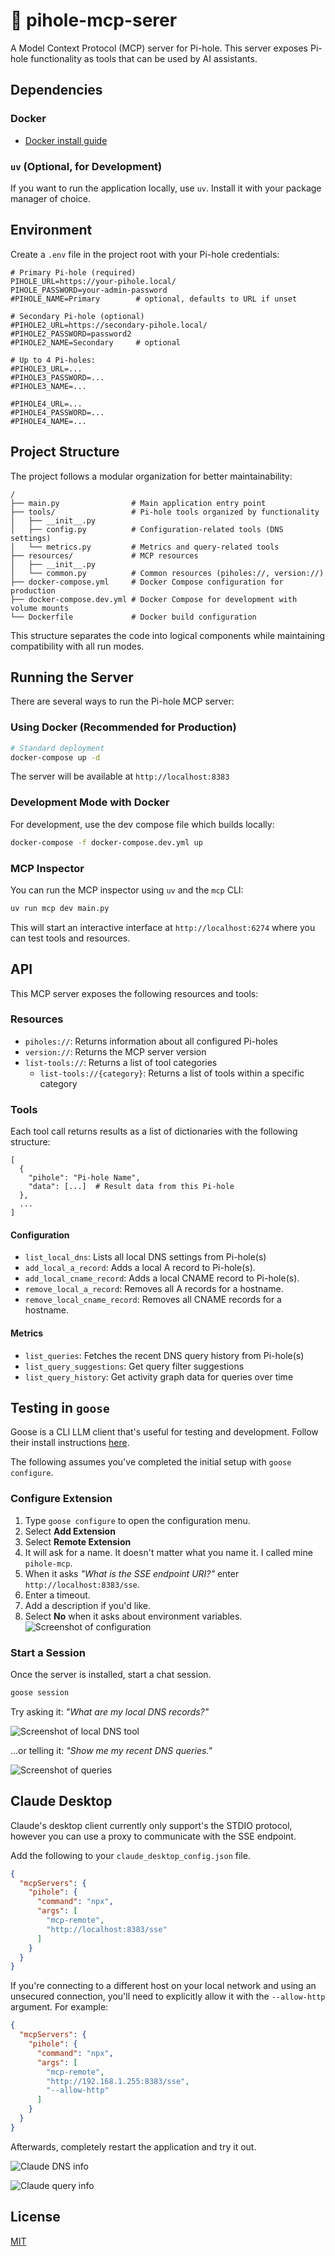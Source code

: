 # 🍓 pihole-mcp-serer

A Model Context Protocol (MCP) server for Pi-hole. This server exposes Pi-hole functionality as tools that can be used by AI assistants.

## Dependencies

### Docker

- [Docker install guide](https://docs.docker.com/engine/install/)

### `uv` (Optional, for Development)

If you want to run the application locally, use `uv`. Install it with your package manager of choice.

## Environment

Create a `.env` file in the project root with your Pi-hole credentials:

```
# Primary Pi-hole (required)
PIHOLE_URL=https://your-pihole.local/
PIHOLE_PASSWORD=your-admin-password
#PIHOLE_NAME=Primary        # optional, defaults to URL if unset

# Secondary Pi-hole (optional)
#PIHOLE2_URL=https://secondary-pihole.local/
#PIHOLE2_PASSWORD=password2
#PIHOLE2_NAME=Secondary     # optional

# Up to 4 Pi-holes:
#PIHOLE3_URL=...
#PIHOLE3_PASSWORD=...
#PIHOLE3_NAME=...

#PIHOLE4_URL=...
#PIHOLE4_PASSWORD=...
#PIHOLE4_NAME=...
```

## Project Structure

The project follows a modular organization for better maintainability:

```
/
├── main.py                # Main application entry point
├── tools/                 # Pi-hole tools organized by functionality
│   ├── __init__.py
│   ├── config.py          # Configuration-related tools (DNS settings)
│   └── metrics.py         # Metrics and query-related tools
├── resources/             # MCP resources
│   ├── __init__.py
│   └── common.py          # Common resources (piholes://, version://)
├── docker-compose.yml     # Docker Compose configuration for production
├── docker-compose.dev.yml # Docker Compose for development with volume mounts
└── Dockerfile             # Docker build configuration
```

This structure separates the code into logical components while maintaining compatibility with all run modes.

## Running the Server

There are several ways to run the Pi-hole MCP server:

### Using Docker (Recommended for Production)

```bash
# Standard deployment
docker-compose up -d
```

The server will be available at `http://localhost:8383`

### Development Mode with Docker

For development, use the dev compose file which builds locally:

```bash
docker-compose -f docker-compose.dev.yml up
```

### MCP Inspector

You can run the MCP inspector using `uv` and the `mcp` CLI:

```bash
uv run mcp dev main.py
```

This will start an interactive interface at `http://localhost:6274` where you can test tools and resources.

## API

This MCP server exposes the following resources and tools:

### Resources

- `piholes://`: Returns information about all configured Pi-holes
- `version://`: Returns the MCP server version
- `list-tools://`: Returns a list of tool categories
  - `list-tools://{category}`: Returns a list of tools within a specific category

### Tools

Each tool call returns results as a list of dictionaries with the following structure:
```
[
  {
    "pihole": "Pi-hole Name",
    "data": [...]  # Result data from this Pi-hole
  },
  ...
]
```

#### Configuration

- `list_local_dns`: Lists all local DNS settings from Pi-hole(s)
- `add_local_a_record`: Adds a local A record to Pi-hole(s).
- `add_local_cname_record`: Adds a local CNAME record to Pi-hole(s).
- `remove_local_a_record`: Removes all A records for a hostname.
- `remove_local_cname_record`: Removes all CNAME records for a hostname.

#### Metrics

- `list_queries`: Fetches the recent DNS query history from Pi-hole(s)
- `list_query_suggestions`: Get query filter suggestions
- `list_query_history`: Get activity graph data for queries over time

## Testing in `goose`

Goose is a CLI LLM client that's useful for testing and development. Follow their install instructions [here](https://block.github.io/goose/docs/quickstart/).

The following assumes you've completed the initial setup with `goose configure`.

### Configure Extension

1. Type `goose configure` to open the configuration menu.
2. Select **Add Extension**
3. Select **Remote Extension**
4. It will ask for a name. It doesn't matter what you name it. I called mine `pihole-mcp`.
5. When it asks _"What is the SSE endpoint URI?"_ enter `http://localhost:8383/sse`.
6. Enter a timeout.
7. Add a description if you'd like.
8. Select **No** when it asks about environment variables.
   ![Screenshot of configuration](./img/configure-goose-2.jpg)

### Start a Session

Once the server is installed, start a chat session.

```sh
goose session
```

Try asking it: _"What are my local DNS records?"_

![Screenshot of local DNS tool](./img/local-dns-2.jpg)

...or telling it: _"Show me my recent DNS queries."_

![Screenshot of queries](./img/recent-queries.jpg)

## Claude Desktop

Claude's desktop client currently only support's the STDIO protocol, however you can use a proxy to communicate with the SSE endpoint.

Add the following to your `claude_desktop_config.json` file.

```json
{
  "mcpServers": {
    "pihole": {
      "command": "npx",
      "args": [
        "mcp-remote",
        "http://localhost:8383/sse"
      ]
    }
  }
}
```

If you're connecting to a different host on your local network and using an unsecured connection, you'll need to explicitly allow it with the `--allow-http` argument. For example:

```json
{
  "mcpServers": {
    "pihole": {
      "command": "npx",
      "args": [
        "mcp-remote",
        "http://192.168.1.255:8383/sse",
        "--allow-http"
      ]
    }
  }
}
```

Afterwards, completely restart the application and try it out.

![Claude DNS info](./img/claude-dns.png)

![Claude query info](./img/claude-query.png)

## License

[MIT](./LICENSE)